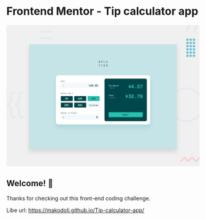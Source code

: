 # Frontend Mentor - Tip calculator app

![Design preview for the Tip calculator app coding challenge](./design/desktop-preview.jpg)

## Welcome! 👋

Thanks for checking out this front-end coding challenge.

Libe url: https://makodoli.github.io/Tip-calculator-app/
